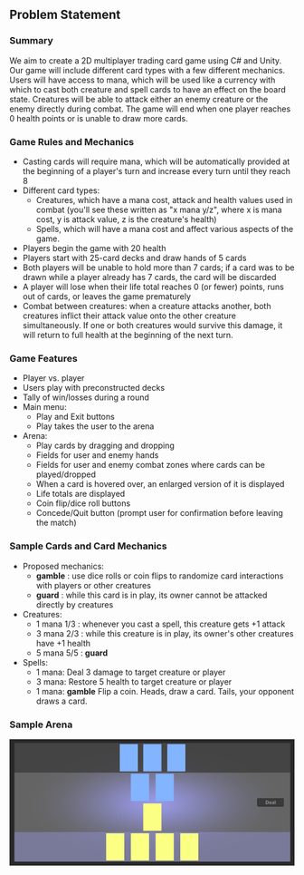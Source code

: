 ## Problem Statement ##
### Summary ###
We aim to create a 2D multiplayer trading card game using C# and Unity. Our game will include different card types with a few different mechanics. Users will have access to mana, which will be used like a currency with which to cast both creature and spell cards to have an effect on the board state. Creatures will be able to attack either an enemy creature or the enemy directly during combat. The game will end when one player reaches 0 health points or is unable to draw more cards.

### Game Rules and Mechanics ###
* Casting cards will require mana, which will be automatically provided at the beginning of a player's turn and increase every turn until they reach 8
* Different card types:
   - Creatures, which have a mana cost, attack and health values used in combat (you'll see these written as "x mana y/z", where x is mana cost, y is attack value, z is the creature's health)
   - Spells, which will have a mana cost and affect various aspects of the game.
* Players begin the game with 20 health
* Players start with 25-card decks and draw hands of 5 cards
* Both players will be unable to hold more than 7 cards; if a card was to be drawn while a player already has 7 cards, the card will be discarded
* A player will lose when their life total reaches 0 (or fewer) points, runs out of cards, or leaves the game prematurely
* Combat between creatures: when a creature attacks another, both creatures inflict their attack value onto the other creature simultaneously. If one or both creatures would survive this damage, it will return to full health at the beginning of the next turn.

### Game Features ###
* Player vs. player
* Users play with preconstructed decks
* Tally of win/losses during a round
* Main menu:
   - Play and Exit buttons
   - Play takes the user to the arena
* Arena:
   - Play cards by dragging and dropping
   - Fields for user and enemy hands
   - Fields for user and enemy combat zones where cards can be played/dropped
   - When a card is hovered over, an enlarged version of it is displayed
   - Life totals are displayed
   - Coin flip/dice roll buttons
   - Concede/Quit button (prompt user for confirmation before leaving the match)

### Sample Cards and Card Mechanics ###
* Proposed mechanics:
  - **gamble** : use dice rolls or coin flips to randomize card interactions with players or other creatures
  - **guard** : while this card is in play, its owner cannot be attacked directly by creatures
* Creatures:
  - 1 mana 1/3 : whenever you cast a spell, this creature gets +1 attack
  - 3 mana 2/3 : while this creature is in play, its owner's other creatures have +1 health
  - 5 mana 5/5 : **guard**  
* Spells:
  - 1 mana: Deal 3 damage to target creature or player
  - 3 mana: Restore 5 health to target creature or player
  - 1 mana: **gamble** Flip a coin. Heads, draw a card. Tails, your opponent draws a card.

### Sample Arena ###
![Concept Arena](https://github.com/shanhead/CelestialOctopi/blob/gh-pages/Images/SampleBattle.PNG?raw=true "What a game might look like")

